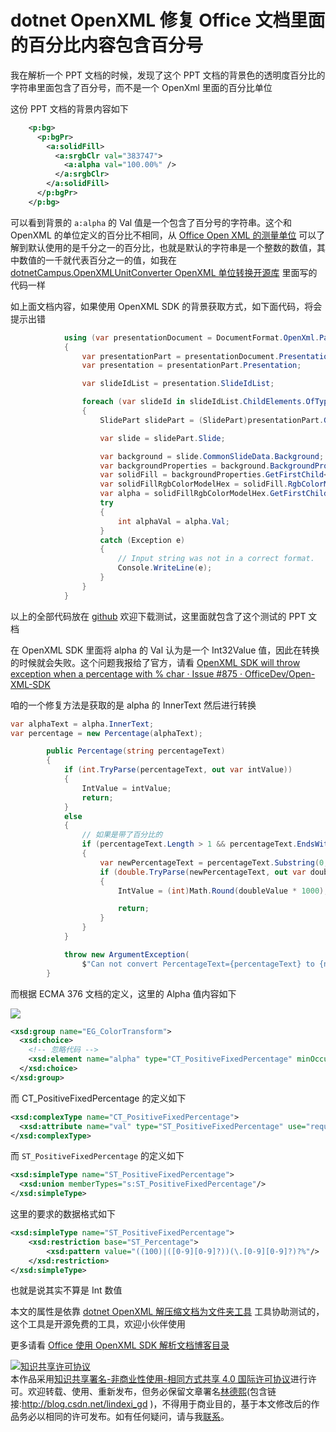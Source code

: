 
# dotnet OpenXML 修复 Office 文档里面的百分比内容包含百分号

我在解析一个 PPT 文档的时候，发现了这个 PPT 文档的背景色的透明度百分比的字符串里面包含了百分号，而不是一个 OpenXml 里面的百分比单位

<!--more-->


<!-- CreateTime:2021/1/30 10:42:23 -->


<!-- 发布 -->

这份 PPT 文档的背景内容如下

```xml
    <p:bg>
      <p:bgPr>
        <a:solidFill>
          <a:srgbClr val="383747">
            <a:alpha val="100.00%" />
          </a:srgbClr>
        </a:solidFill>
      </p:bgPr>
    </p:bg>
```

可以看到背景的 `a:alpha` 的 Val 值是一个包含了百分号的字符串。这个和 OpenXML 的单位定义的百分比不相同，从 [Office Open XML 的测量单位](https://blog.lindexi.com/post/Office-Open-XML-%E7%9A%84%E6%B5%8B%E9%87%8F%E5%8D%95%E4%BD%8D.html ) 可以了解到默认使用的是千分之一的百分比，也就是默认的字符串是一个整数的数值，其中数值的一千就代表百分之一的值，如我在 [dotnetCampus.OpenXMLUnitConverter OpenXML 单位转换开源库](https://github.com/dotnet-campus/dotnetCampus.OfficeDocumentZipper) 里面写的代码一样

如上面文档内容，如果使用 OpenXML SDK 的背景获取方式，如下面代码，将会提示出错

```csharp
            using (var presentationDocument = DocumentFormat.OpenXml.Packaging.PresentationDocument.Open("1.pptx", false))
            {
                var presentationPart = presentationDocument.PresentationPart;
                var presentation = presentationPart.Presentation;

                var slideIdList = presentation.SlideIdList;

                foreach (var slideId in slideIdList.ChildElements.OfType<SlideId>())
                {
                    SlidePart slidePart = (SlidePart)presentationPart.GetPartById(slideId.RelationshipId);

                    var slide = slidePart.Slide;

                    var background = slide.CommonSlideData.Background;
                    var backgroundProperties = background.BackgroundProperties;
                    var solidFill = backgroundProperties.GetFirstChild<SolidFill>();
                    var solidFillRgbColorModelHex = solidFill.RgbColorModelHex;
                    var alpha = solidFillRgbColorModelHex.GetFirstChild<Alpha>();
                    try
                    {
                        int alphaVal = alpha.Val;
                    }
                    catch (Exception e)
                    {
                        // Input string was not in a correct format.
                        Console.WriteLine(e);
                    }
                }
            }
```

以上的全部代码放在 [github](https://github.com/lindexi/lindexi_gd/tree/9b506dea/RurlejileGearhuheljale) 欢迎下载测试，这里面就包含了这个测试的 PPT 文档

在 OpenXML SDK 里面将 alpha 的 Val 认为是一个 Int32Value 值，因此在转换的时候就会失败。这个问题我报给了官方，请看 [OpenXML SDK will throw exception when a percentage with % char · Issue #875 · OfficeDev/Open-XML-SDK](https://github.com/OfficeDev/Open-XML-SDK/issues/875 )

咱的一个修复方法是获取的是 alpha 的 InnerText 然后进行转换

```csharp
var alphaText = alpha.InnerText;
var percentage = new Percentage(alphaText);

        public Percentage(string percentageText)
        {
            if (int.TryParse(percentageText, out var intValue))
            {
                IntValue = intValue;
                return;
            }
            else
            {
                // 如果是带了百分比的
                if (percentageText.Length > 1 && percentageText.EndsWith("%"))
                {
                    var newPercentageText = percentageText.Substring(0, percentageText.Length - 1);
                    if (double.TryParse(newPercentageText, out var doubleValue))
                    {
                        IntValue = (int)Math.Round(doubleValue * 1000);

                        return;
                    }
                }
            }

            throw new ArgumentException(
                $"Can not convert PercentageText={percentageText} to {nameof(OpenXmlUnitConverter.Percentage)} value.");
        }
```

而根据 ECMA 376 文档的定义，这里的 Alpha 值内容如下

<!-- ![](image/dotnet OpenXML 修复 Office 文档里面的百分比内容包含百分号/dotnet OpenXML 修复 Office 文档里面的百分比内容包含百分号0.png) -->

![](http://cdn.lindexi.site/lindexi%2F20211301042339224.jpg)

```xml
<xsd:group name="EG_ColorTransform">
  <xsd:choice>
  	<!-- 忽略代码 -->
  	<xsd:element name="alpha" type="CT_PositiveFixedPercentage" minOccurs="1" maxOccurs="1"/>
  </xsd:choice>
</xsd:group>
```

而 CT_PositiveFixedPercentage 的定义如下

```xml
<xsd:complexType name="CT_PositiveFixedPercentage">
  <xsd:attribute name="val" type="ST_PositiveFixedPercentage" use="required"/>
</xsd:complexType>
```

而 `ST_PositiveFixedPercentage` 的定义如下

```xml
<xsd:simpleType name="ST_PositiveFixedPercentage">
  <xsd:union memberTypes="s:ST_PositiveFixedPercentage"/>
</xsd:simpleType>
```

这里的要求的数据格式如下

```xml
<xsd:simpleType name="ST_PositiveFixedPercentage">
    <xsd:restriction base="ST_Percentage">
        <xsd:pattern value="((100)|([0-9][0-9]?))(\.[0-9][0-9]?)?%"/>
    </xsd:restriction>
</xsd:simpleType>
```

也就是说其实不算是 Int 数值

本文的属性是依靠 [dotnet OpenXML 解压缩文档为文件夹工具](https://blog.lindexi.com/post/dotnet-OpenXML-%E8%A7%A3%E5%8E%8B%E7%BC%A9%E6%96%87%E6%A1%A3%E4%B8%BA%E6%96%87%E4%BB%B6%E5%A4%B9%E5%B7%A5%E5%85%B7.html ) 工具协助测试的，这个工具是开源免费的工具，欢迎小伙伴使用

更多请看 [Office 使用 OpenXML SDK 解析文档博客目录](https://blog.lindexi.com/post/Office-%E4%BD%BF%E7%94%A8-OpenXML-SDK-%E8%A7%A3%E6%9E%90%E6%96%87%E6%A1%A3%E5%8D%9A%E5%AE%A2%E7%9B%AE%E5%BD%95.html )





<a rel="license" href="http://creativecommons.org/licenses/by-nc-sa/4.0/"><img alt="知识共享许可协议" style="border-width:0" src="https://licensebuttons.net/l/by-nc-sa/4.0/88x31.png" /></a><br />本作品采用<a rel="license" href="http://creativecommons.org/licenses/by-nc-sa/4.0/">知识共享署名-非商业性使用-相同方式共享 4.0 国际许可协议</a>进行许可。欢迎转载、使用、重新发布，但务必保留文章署名[林德熙](http://blog.csdn.net/lindexi_gd)(包含链接:http://blog.csdn.net/lindexi_gd )，不得用于商业目的，基于本文修改后的作品务必以相同的许可发布。如有任何疑问，请与我[联系](mailto:lindexi_gd@163.com)。